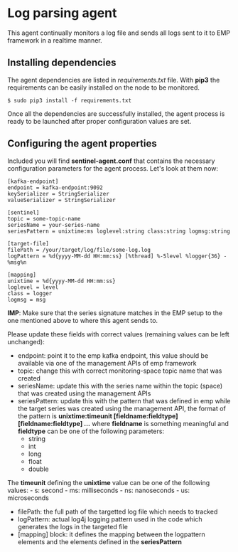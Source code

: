 # Log parsing agent
This agent continually monitors a log file and sends all logs sent to it to EMP 
framework in a realtime manner.

## Installing dependencies
The agent dependencies are listed in *requirements.txt* file. With **pip3** the 
requirements can be easily installed on the node to be monitored.

```
$ sudo pip3 install -f requirements.txt
```

Once all the dependencies are successfully installed, the agent process is 
ready to be launched after proper configuration values are set.

## Configuring the agent properties
Included you will find **sentinel-agent.conf** that contains the necessary 
configuration parameters for the agent process. Let's look at them now:

```
[kafka-endpoint]
endpoint = kafka-endpoint:9092
keySerializer = StringSerializer
valueSerializer = StringSerializer

[sentinel]
topic = some-topic-name
seriesName = your-series-name
seriesPattern = unixtime:ms loglevel:string class:string logmsg:string

[target-file]
filePath = /your/target/log/file/some-log.log
logPattern = %d{yyyy-MM-dd HH:mm:ss} [%thread] %-5level %logger{36} - %msg%n

[mapping]
unixtime = %d{yyyy-MM-dd HH:mm:ss}
loglevel = level
class = logger
logmsg = msg
```

**IMP**: Make sure that the series signature matches in the EMP setup to the 
one mentioned above to where this agent sends to.

Please update these fields with correct values (remaining values can be left 
unchanged):
- endpoint: point it to the emp kafka endpoint, this value should be available 
via one of the management APIs of emp framework
- topic: change this with correct monitoring-space topic name that was created
- seriesName: update this with the series name within the topic (space) that 
was created using the management APIs
- seriesPattern: update this with the pattern that was defined in emp while the 
target series was created using the management API, the format of the pattern 
is **unixtime:timeunit [fieldname:fieldtype] [fieldname:fieldtype] ...** where 
**fieldname** is something meaningful and **fieldtype** can be one of the 
following parameters:
	- string
	- int
	- long
	- float
	- double

The **timeunit** defining the **unixtime** value can be one of the following 
values:
	- s: second
	- ms: milliseconds
	- ns: nanoseconds
	- us: microseconds 
- filePath: the full path of the targetted log file which needs to tracked
- logPattern: actual log4j logging pattern used in the code which generates the 
logs in the targeted file
- [mapping] block: it defines the mapping between the logpattern elements and 
the elements defined in the **seriesPattern**